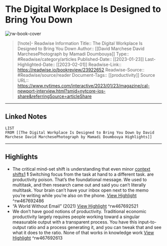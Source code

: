 # The Digital Workplace Is Designed to Bring You Down

![rw-book-cover](https://static01.nyt.com/images/2023/01/29/magazine/29mag-talk/29mag-talk-facebookJumbo.jpg)
<br>
>[!note]- Readwise Information
>Title:: The Digital Workplace Is Designed to Bring You Down
>Author:: [[David Marchese David MarchesePhotograph by Mamadi Doumbouya]]
>Type:: #Readwise/category/articles
>Published-Date:: [[2023-01-23]]
>Last-Highlighted-Date:: [[2023-02-01]]
>Readwise-Link:: https://readwise.io/bookreview/23922652
>Readwise-Source:: #Readwise/source/reader
>Document-Tags:: [[productivity]] 
>Source URL:: https://www.nytimes.com/interactive/2023/01/23/magazine/cal-newport-interview.html?smid=nytcore-ios-share&referringSource=articleShare
--- 

## Linked Notes
```dataview
LIST
FROM [[The Digital Workplace Is Designed to Bring You Down by David Marchese David MarchesePhotograph by Mamadi Doumbouya Highlights]]
```

---

## Highlights
- The critical mind-set shift is understanding that even minor
  [context shifts1](https://www.nytimes.com/interactive/2023/01/23/magazine/cal-newport-interview.html?referringSource=articleShare&smid=nytcore-ios-share`#`tooltip-1)
  **1** Switching focus from the task at hand to a different task.
  are productivity poison. That’s the foundational message. We used to multitask, and then research came out and said you can’t literally multitask. Your brain can’t have your inbox open next to the memo you’re writing while you’re also on the phone. [View Highlight](https://readwise.io/open/467692486) ^rw467692486
- “A World Without Email” (2021) [View Highlight](https://readwise.io/open/467692521) ^rw467692521
- We don’t have good notions of productivity. Traditional economic productivity largely requires people working toward a singular measurable output with a transparent process. You have this input-to-output ratio and a process generating it, and you can tweak that and see what it does to the ratio. None of that works in knowledge work [View Highlight](https://readwise.io/open/467692613) ^rw467692613
